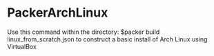 # PackerArchLinux
Use this command within the directory:
$packer build linux_from_scratch.json
to construct a basic install of Arch Linux using VirtualBox
